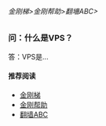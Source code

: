 ###### 金刚梯>金刚帮助>翻墻ABC>
### 问：什么是VPS？
答：VPS是...


#### 推荐阅读
- [金刚梯](https://github.com/a2zitpro/web/blob/master/dlb.md)
- [金刚帮助](https://github.com/a2zitpro/web/blob/master/list_helpkkvpn.md)
- [翻墙ABC](https://github.com/a2zitpro/web/blob/master/list_abcofvpn.md)

